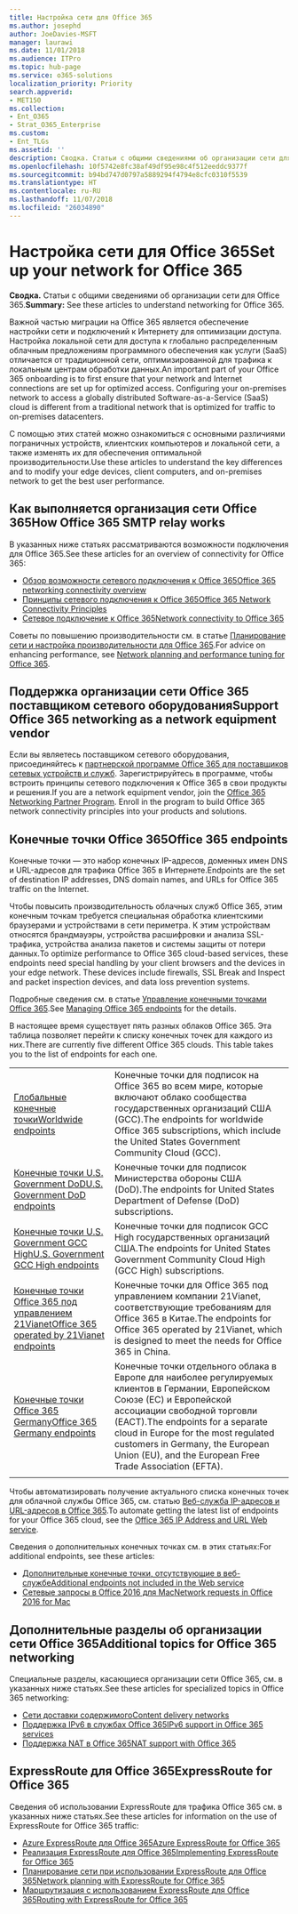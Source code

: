 ```yaml
---
title: Настройка сети для Office 365
ms.author: josephd
author: JoeDavies-MSFT
manager: laurawi
ms.date: 11/01/2018
ms.audience: ITPro
ms.topic: hub-page
ms.service: o365-solutions
localization_priority: Priority
search.appverid:
- MET150
ms.collection:
- Ent_O365
- Strat_O365_Enterprise
ms.custom:
- Ent_TLGs
ms.assetid: ''
description: Сводка. Статьи с общими сведениями об организации сети для Office 365.
ms.openlocfilehash: 10f5742e8fc38af49df95e98c4f512eeddc9377f
ms.sourcegitcommit: b94bd747d0797a5889294f4794e8cfc0310f5539
ms.translationtype: HT
ms.contentlocale: ru-RU
ms.lasthandoff: 11/07/2018
ms.locfileid: "26034890"
---
```

# <a name="set-up-your-network-for-office-365"></a><span data-ttu-id="907bf-103">Настройка сети для Office 365</span><span class="sxs-lookup"><span data-stu-id="907bf-103">Set up your network for Office 365</span></span>

<span data-ttu-id="907bf-104">**Сводка.** Статьи с общими сведениями об организации сети для Office 365.</span><span class="sxs-lookup"><span data-stu-id="907bf-104">**Summary:** See these articles to understand networking for Office 365.</span></span>
  
<span data-ttu-id="907bf-p101">Важной частью миграции на Office 365 является обеспечение настройки сети и подключений к Интернету для оптимизации доступа. Настройка локальной сети для доступа к глобально распределенным облачным предложениям программного обеспечения как услуги (SaaS) отличается от традиционной сети, оптимизированной для трафика к локальным центрам обработки данных.</span><span class="sxs-lookup"><span data-stu-id="907bf-p101">An important part of your Office 365 onboarding is to first ensure that your network and Internet connections are set up for optimized access. Configuring your on-premises network to access a globally distributed Software-as-a-Service (SaaS) cloud is different from a traditional network that is optimized for traffic to on-premises datacenters.</span></span> 

<span data-ttu-id="907bf-107">С помощью этих статей можно ознакомиться с основными различиями пограничных устройств, клиентских компьютеров и локальной сети, а также изменять их для обеспечения оптимальной производительности.</span><span class="sxs-lookup"><span data-stu-id="907bf-107">Use these articles to understand the key differences and to modify your  edge devices, client computers, and on-premises network to get the best user performance.</span></span>

## <a name="how-office-365-networking-works"></a><span data-ttu-id="907bf-108">Как выполняется организация сети Office 365</span><span class="sxs-lookup"><span data-stu-id="907bf-108">How Office 365 SMTP relay works</span></span>

<span data-ttu-id="907bf-109">В указанных ниже статьях рассматриваются возможности подключения для Office 365.</span><span class="sxs-lookup"><span data-stu-id="907bf-109">See these articles for an overview of connectivity for Office 365:</span></span>

- [<span data-ttu-id="907bf-110">Обзор возможности сетевого подключения к Office 365</span><span class="sxs-lookup"><span data-stu-id="907bf-110">Office 365 networking connectivity overview</span></span>](office-365-networking-overview.md)
- [<span data-ttu-id="907bf-111">Принципы сетевого подключения к Office 365</span><span class="sxs-lookup"><span data-stu-id="907bf-111">Office 365 Network Connectivity Principles</span></span>](office-365-network-connectivity-principles.md)
- [<span data-ttu-id="907bf-112">Сетевое подключение к Office 365</span><span class="sxs-lookup"><span data-stu-id="907bf-112">Network connectivity to Office 365</span></span>](network-connectivity.md)

<span data-ttu-id="907bf-113">Советы по повышению производительности см. в статье [Планирование сети и настройка производительности для Office 365](network-planning-and-performance.md).</span><span class="sxs-lookup"><span data-stu-id="907bf-113">For advice on enhancing performance, see [Network planning and performance tuning for Office 365](network-planning-and-performance.md).</span></span>

## <a name="support-office-365-networking-as-a-network-equipment-vendor"></a><span data-ttu-id="907bf-114">Поддержка организации сети Office 365 поставщиком сетевого оборудования</span><span class="sxs-lookup"><span data-stu-id="907bf-114">Support Office 365 networking as a network equipment vendor</span></span>

<span data-ttu-id="907bf-p102">Если вы являетесь поставщиком сетевого оборудования, присоединяйтесь к [партнерской программе Office 365 для поставщиков сетевых устройств и служб](office-365-networking-partner-program.md). Зарегистрируйтесь в программе, чтобы встроить принципы сетевого подключения к Office 365 в свои продукты и решения.</span><span class="sxs-lookup"><span data-stu-id="907bf-p102">If you are a network equipment vendor, join the [Office 365 Networking Partner Program](office-365-networking-partner-program.md). Enroll in the program to build Office 365 network connectivity principles into your products and solutions.</span></span> 

## <a name="office-365-endpoints"></a><span data-ttu-id="907bf-117">Конечные точки Office 365</span><span class="sxs-lookup"><span data-stu-id="907bf-117">Office 365 endpoints</span></span>

<span data-ttu-id="907bf-118">Конечные точки — это набор конечных IP-адресов, доменных имен DNS и URL-адресов для трафика Office 365 в Интернете.</span><span class="sxs-lookup"><span data-stu-id="907bf-118">Endpoints are the set of destination IP addresses, DNS domain names, and URLs for Office 365 traffic on the Internet.</span></span> 

<span data-ttu-id="907bf-p103">Чтобы повысить производительность облачных служб Office 365, этим конечным точкам требуется специальная обработка клиентскими браузерами и устройствами в сети периметра. К этим устройствам относятся брандмауэры, устройства расшифровки и анализа SSL-трафика, устройства анализа пакетов и системы защиты от потери данных.</span><span class="sxs-lookup"><span data-stu-id="907bf-p103">To optimize performance to Office 365 cloud-based services, these endpoints need special handling by your client browsers and the devices in your edge network. These devices include firewalls, SSL Break and Inspect and packet inspection devices, and data loss prevention systems.</span></span>

<span data-ttu-id="907bf-121">Подробные сведения см. в статье [Управление конечными точками Office 365](managing-office-365-endpoints.md).</span><span class="sxs-lookup"><span data-stu-id="907bf-121">See [Managing Office 365 endpoints](managing-office-365-endpoints.md) for the details.</span></span>

<span data-ttu-id="907bf-p104">В настоящее время существует пять разных облаков Office 365. Эта таблица позволяет перейти к списку конечных точек для каждого из них.</span><span class="sxs-lookup"><span data-stu-id="907bf-p104">There are currently five different Office 365 clouds. This table takes you to the list of endpoints for each one.</span></span>

|||
|:-------|:-----|
| [<span data-ttu-id="907bf-124">Глобальные конечные точки</span><span class="sxs-lookup"><span data-stu-id="907bf-124">Worldwide endpoints</span></span>](urls-and-ip-address-ranges.md) | <span data-ttu-id="907bf-125">Конечные точки для подписок на Office 365 во всем мире, которые включают облако сообщества государственных организаций США (GCC).</span><span class="sxs-lookup"><span data-stu-id="907bf-125">The endpoints for worldwide Office 365 subscriptions, which include the United States Government Community Cloud (GCC).</span></span> |
| [<span data-ttu-id="907bf-126">Конечные точки U.S. Government DoD</span><span class="sxs-lookup"><span data-stu-id="907bf-126">U.S. Government DoD endpoints</span></span>](office-365-u-s-government-dod-endpoints.md) | <span data-ttu-id="907bf-127">Конечные точки для подписок Министерства обороны США (DoD).</span><span class="sxs-lookup"><span data-stu-id="907bf-127">The endpoints for United States Department of Defense (DoD) subscriptions.</span></span> |
| [<span data-ttu-id="907bf-128">Конечные точки U.S. Government GCC High</span><span class="sxs-lookup"><span data-stu-id="907bf-128">U.S. Government GCC High endpoints</span></span>](office-365-u-s-government-gcc-high-endpoints.md) | <span data-ttu-id="907bf-129">Конечные точки для подписок GCC High государственных организаций США.</span><span class="sxs-lookup"><span data-stu-id="907bf-129">The endpoints for United States Government Community Cloud High (GCC High) subscriptions.</span></span> |
| [<span data-ttu-id="907bf-130">Конечные точки Office 365 под управлением 21Vianet</span><span class="sxs-lookup"><span data-stu-id="907bf-130">Office 365 operated by 21Vianet endpoints</span></span>](urls-and-ip-address-ranges-21vianet.md) | <span data-ttu-id="907bf-131">Конечные точки для Office 365 под управлением компании 21Vianet, соответствующие требованиям для Office 365 в Китае.</span><span class="sxs-lookup"><span data-stu-id="907bf-131">The endpoints for Office 365 operated by 21Vianet, which is designed to meet the needs for Office 365 in China.</span></span> |
| [<span data-ttu-id="907bf-132">Конечные точки Office 365 Germany</span><span class="sxs-lookup"><span data-stu-id="907bf-132">Office 365 Germany endpoints</span></span>](office-365-germany-endpoints.md) | <span data-ttu-id="907bf-133">Конечные точки отдельного облака в Европе для наиболее регулируемых клиентов в Германии, Европейском Союзе (ЕС) и Европейской ассоциации свободной торговли (ЕАСТ).</span><span class="sxs-lookup"><span data-stu-id="907bf-133">The endpoints for a separate cloud in Europe for the most regulated customers in Germany, the European Union (EU), and the European Free Trade Association (EFTA).</span></span> |
|||

<span data-ttu-id="907bf-134">Чтобы автоматизировать получение актуального списка конечных точек для облачной службы Office 365, см. статью [Веб-служба IP-адресов и URL-адресов в Office 365](office-365-ip-web-service.md).</span><span class="sxs-lookup"><span data-stu-id="907bf-134">To automate getting the latest list of endpoints for your Office 365 cloud, see the [Office 365 IP Address and URL Web service](office-365-ip-web-service.md).</span></span>

<span data-ttu-id="907bf-135">Сведения о дополнительных конечных точках см. в этих статьях:</span><span class="sxs-lookup"><span data-stu-id="907bf-135">For additional endpoints, see these articles:</span></span>

- [<span data-ttu-id="907bf-136">Дополнительные конечные точки, отсутствующие в веб-службе</span><span class="sxs-lookup"><span data-stu-id="907bf-136">Additional endpoints not included in the Web service</span></span>](additional-office365-ip-addresses-and-urls.md)
- [<span data-ttu-id="907bf-137">Сетевые запросы в Office 2016 для Mac</span><span class="sxs-lookup"><span data-stu-id="907bf-137">Network requests in Office 2016 for Mac</span></span>](network-requests-in-office-2016-for-mac.md)


## <a name="additional-topics-for-office-365-networking"></a><span data-ttu-id="907bf-138">Дополнительные разделы об организации сети Office 365</span><span class="sxs-lookup"><span data-stu-id="907bf-138">Additional topics for Office 365 networking</span></span>

<span data-ttu-id="907bf-139">Специальные разделы, касающиеся организации сети Office 365, см. в указанных ниже статьях.</span><span class="sxs-lookup"><span data-stu-id="907bf-139">See these articles for specialized topics in Office 365 networking:</span></span>

- [<span data-ttu-id="907bf-140">Сети доставки содержимого</span><span class="sxs-lookup"><span data-stu-id="907bf-140">Content delivery networks</span></span>](content-delivery-networks.md)
- [<span data-ttu-id="907bf-141">Поддержка IPv6 в службах Office 365</span><span class="sxs-lookup"><span data-stu-id="907bf-141">IPv6 support in Office 365 services</span></span>](ipv6-support.md)
- [<span data-ttu-id="907bf-142">Поддержка NAT в Office 365</span><span class="sxs-lookup"><span data-stu-id="907bf-142">NAT support with Office 365</span></span>](nat-support-with-office-365.md)

## <a name="expressroute-for-office-365"></a><span data-ttu-id="907bf-143">ExpressRoute для Office 365</span><span class="sxs-lookup"><span data-stu-id="907bf-143">ExpressRoute for Office 365</span></span>

<span data-ttu-id="907bf-144">Сведения об использовании ExpressRoute для трафика Office 365 см. в указанных ниже статьях.</span><span class="sxs-lookup"><span data-stu-id="907bf-144">See these articles for information on the use of ExpressRoute for Office 365 traffic:</span></span>

- [<span data-ttu-id="907bf-145">Azure ExpressRoute для Office 365</span><span class="sxs-lookup"><span data-stu-id="907bf-145">Azure ExpressRoute for Office 365</span></span>](azure-expressroute.md)
- [<span data-ttu-id="907bf-146">Реализация ExpressRoute для Office 365</span><span class="sxs-lookup"><span data-stu-id="907bf-146">Implementing ExpressRoute for Office 365</span></span>](implementing-expressroute.md)
- [<span data-ttu-id="907bf-147">Планирование сети при использовании ExpressRoute для Office 365</span><span class="sxs-lookup"><span data-stu-id="907bf-147">Network planning with ExpressRoute for Office 365</span></span>](network-planning-with-expressroute.md)
- [<span data-ttu-id="907bf-148">Маршрутизация с использованием ExpressRoute для Office 365</span><span class="sxs-lookup"><span data-stu-id="907bf-148">Routing with ExpressRoute for Office 365</span></span>](routing-with-expressroute.md)

